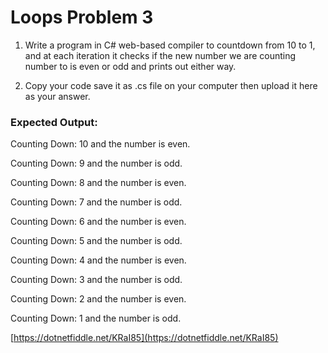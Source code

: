 # Loops Problem 3
1. Write a program in C# web-based compiler to countdown from 10 to 1, and at each iteration it checks if the new number we are counting number to is even or odd and prints out either way.

2. Copy your code save it as .cs file on your computer then upload it here as your answer.

### Expected Output:

Counting Down: 10 and the number is even.

Counting Down: 9 and the number is odd.

Counting Down: 8 and the number is even.

Counting Down: 7 and the number is odd.

Counting Down: 6 and the number is even.

Counting Down: 5 and the number is odd.

Counting Down: 4 and the number is even.

Counting Down: 3 and the number is odd.

Counting Down: 2 and the number is even.

Counting Down: 1 and the number is odd.

[https://dotnetfiddle.net/KRaI85](https://dotnetfiddle.net/KRaI85)
